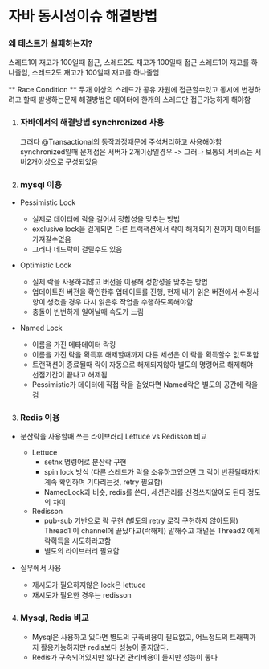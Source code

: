# 자바 동시성이슈 해결방법

### 왜 테스트가 실패하는지?

스레드1이 재고가 100일때 접근, 스레드2도 재고가 100일때 접근
스레드1이 재고를 하나줄임, 스레드2도 재고가 100일때 재고를 하나줄임

** Race Condition **
두개 이상의 스레드가 공유 자원에 접근할수있고 동시에 변경하려고 할때 발생하는문제
해결방법은 데이터에 한개의 스레드만 접근가능하게 해야함

1. ### 자바에서의 해결방법 synchronized 사용

   그러다 @Transactional의 동작과정때문에 주석처리하고 사용해야함
   synchronized일때 문제점은 서버가 2개이상일경우 -> 그러나 보통의 서비스는 서버2개이상으로 구성되있음
2. ### mysql 이용

* Pessimistic Lock

  * 실제로 데이터에 락을 걸어서 정합성을 맞추는 방법
  * exclusive lock을 걸게되면 다른 트랙잭션에서 락이 해제되기 전까지 데이터를 가져갈수없음
  * 그러나 데드락이 걸릴수도 있음
* Optimistic Lock

  * 실제 락을 사용하지않고 버전을 이용해 정합성을 맞추는 방법
  * 업데이트전 버전을 확인한후 업데이트를 진행, 현재 내가 읽은 버전에서 수정사항이 생겼을 경우 다시 읽은후 작업을 수행하도록해야함
  * 충돌이 빈번하게 일어날때 속도가 느림
* Named Lock

  * 이름을 가진 메타데이터 락킹
  * 이름을 가진 락을 획득후 해제할때까지 다른 세션은 이 락을 획득할수 없도록함
  * 트랜잭션이 종료될때 락이 자동으로 해제되지않아 별도의 명령어로 해제해야 선점기간이 끝나고 해제됨
  * Pessimistic가 데이터에 직접 락을 걸었다면 Named락은 별도의 공간에 락을검

3. ### Redis 이용

* 분산락을 사용할때 쓰는 라이브러리 Lettuce vs Redisson 비교

  * Lettuce
    * setnx 명령어로 분산락 구현
    * spin lock 방식 (다른 스레드가 락을 소유하고있으면 그 락이 반환될때까지 계속 확인하며 기다리는것, retry 필요함)
    * NamedLock과 비슷, redis를 쓴다, 세션관리를 신경쓰지않아도 된다 정도의 차이
  * Redisson
    * pub-sub 기반으로 락 구현 (별도의 retry 로직 구현하지 않아도됨) Thread1 이 channel에 끝났다고(락해제) 말해주고 채널은 Thread2 에게 락획득을 시도하라고함
    * 별도의 라이브러리 필요함
* 실무에서 사용

  * 재시도가 필요하지않은 lock은 lettuce
  * 재시도가 필요한 경우는 redisson

4. ### Mysql, Redis 비교

   * Mysql은 사용하고 있다면 별도의 구축비용이 필요없고, 어느정도의 트래픽까지 활용가능하지만 redis보다 성능이 좋지않다.
   * Redis가 구축되어있지만 않다면 관리비용이 들지만 성능이 좋다
